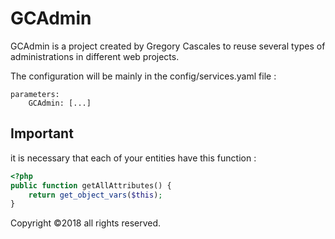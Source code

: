 # GCAdmin

GCAdmin is a project created by Gregory Cascales to reuse several types of administrations in different web projects.

The configuration will be mainly in the config/services.yaml file :
```
parameters:
    GCAdmin: [...]
```

## Important

it is necessary that each of your entities have this function :
```php
<?php
public function getAllAttributes() {
    return get_object_vars($this);
}
```

Copyright ©2018 all rights reserved.
